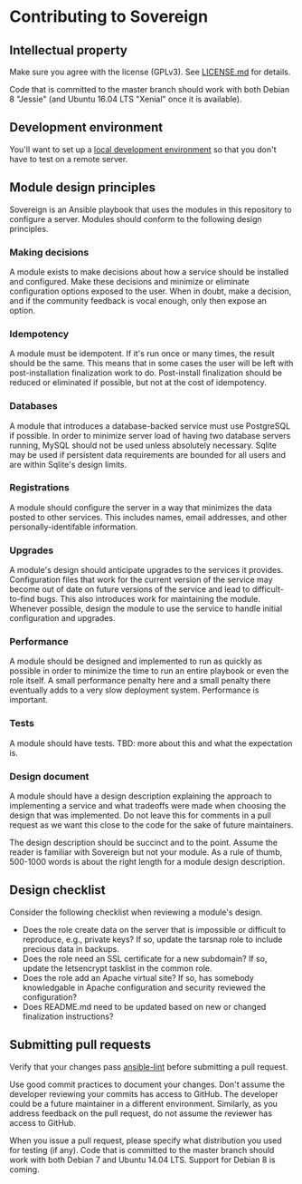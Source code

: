 # Contributing to Sovereign

## Intellectual property

Make sure you agree with the license (GPLv3). See [LICENSE.md](./LICENSE.md) for details.

Code that is committed to the master branch should work with both Debian 8 "Jessie" (and Ubuntu 16.04 LTS "Xenial" once it is available).

## Development environment

You'll want to set up a [local development environment](https://github.com/sovereign/sovereign/wiki/Development-Environment) so that you don't have to test on a remote server.

## Module design principles

Sovereign is an Ansible playbook that uses the modules in this repository to configure a server. Modules should conform to the following design principles.

### Making decisions

A module exists to make decisions about how a service should be installed and configured. Make these decisions and minimize or eliminate configuration options exposed to the user. When in doubt, make a decision, and if the community feedback is vocal enough, only then expose an option.

### Idempotency

A module must be idempotent. If it's run once or many times, the result should be the same. This means that in some cases the user will be left with post-installation finalization work to do. Post-install finalization should be reduced or eliminated if possible, but not at the cost of idempotency.

### Databases

A module that introduces a database-backed service must use PostgreSQL if possible.  In order to minimize server load of having two database servers running, MySQL should not be used unless absolutely necessary. Sqlite may be used if persistent data requirements are bounded for all users and are within Sqlite's design limits.

### Registrations

A module should configure the server in a way that minimizes the data posted to other services. This includes names, email addresses, and other personally-identifable information. 

### Upgrades

A module's design should anticipate upgrades to the services it provides. Configuration files that work for the current version of the service may become out of date on future versions of the service and lead to difficult-to-find bugs. This also introduces work for maintaining the module.  Whenever possible, design the module to use the service to handle initial configuration and upgrades.

### Performance

A module should be designed and implemented to run as quickly as possible in order to minimize the time to run an entire playbook or even the role itself. A small performance penalty here and a small penalty there eventually adds to a very slow deployment system. Performance is important.

### Tests

A module should have tests. TBD: more about this and what the expectation is.

### Design document

A module should have a design description explaining the approach to implementing a service and what tradeoffs were made when choosing the design that was implemented. Do not leave this for comments in a pull request as we want this close to the code for the sake of future maintainers.

The design description should be succinct and to the point. Assume the reader is familiar with Sovereign but not your module. As a rule of thumb, 500-1000 words is about the right length for a module design description.

## Design checklist

Consider the following checklist when reviewing a module's design.

- Does the role create data on the server that is impossible or difficult to reproduce, e.g., private keys? If so, update the tarsnap role to include precious data in backups.
- Does the role need an SSL certificate for a new subdomain?  If so, update the letsencrypt tasklist in the common role.
- Does the role add an Apache virtual site?  If so, has somebody knowledgable in Apache configuration and security reviewed the configuration?
- Does README.md need to be updated based on new or changed finalization instructions?

## Submitting pull requests

Verify that your changes pass [ansible-lint](https://github.com/willthames/ansible-lint) before submitting a pull request.

Use good commit practices to document your changes. Don't assume the developer reviewing your commits has access to GitHub. The developer could be a future maintainer in a different environment. Similarly, as you address feedback on the pull request, do not assume the reviewer has access to GitHub.

When you issue a pull request, please specify what distribution you used for testing (if any).  Code that is committed to the master branch should work with both Debian 7 and Ubuntu 14.04 LTS.  Support for Debian 8 is coming.
